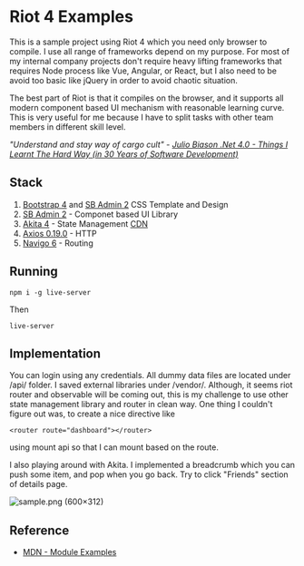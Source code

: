 # Riot 4 Examples

This is a sample project using Riot 4 which you need only browser to compile.
I use all range of frameworks depend on my purpose. 
For most of my internal company projects don't require heavy lifting frameworks that requires
Node process like Vue, Angular, or React, but I also need to be avoid too basic like jQuery
in order to avoid chaotic situation.

The best part of Riot is that it compiles on the browser, and it supports all modern 
component based UI mechanism with reasonable learning curve. This is very useful for me because
I have to split tasks with other team members in different skill level.

*"Understand and stay way of cargo cult" - [Julio Biason .Net 4.0 - Things I Learnt The Hard Way (in 30 Years of Software Development)](https://blog.juliobiason.net/thoughts/things-i-learnt-the-hard-way/)*

## Stack 

1. [Bootstrap 4](https://getbootstrap.com/docs/4.0/getting-started/introduction/) and [SB Admin 2](https://startbootstrap.com/themes/sb-admin-2/) CSS Template and Design
2. [SB Admin 2](https://startbootstrap.com/themes/sb-admin-2/) - Componet based UI Library
3. [Akita 4](https://netbasal.gitbook.io/akita/) - State Management [CDN](https://www.pika.dev/packages/@datorama/akita)
4. [Axios 0.19.0](https://github.com/axios/axios) - HTTP
5. [Navigo 6](https://github.com/krasimir/navigo) - Routing

## Running

```
npm i -g live-server
```

Then

```
live-server
```

## Implementation

You can login using any credentials. All dummy data files are located under /api/ folder.
I saved external libraries under /vendor/. Although, it seems riot router and observable
will be coming out, this is my challenge to use other state management library and
router in clean way. One thing I couldn't figure out was, to create a nice directive like
```
<router route="dashboard"></router>
```
using mount api so that I can mount based on the route.

I also playing around with Akita. I implemented a breadcrumb which you can push some item, and pop
when you go back. Try to click "Friends" section of details page.

![sample.png (600×312)](https://raw.githubusercontent.com/kiichi/riotjs4-examples/master/screenshot/sample.png)


## Reference

- [MDN - Module Examples](https://github.com/mdn/js-examples/)
